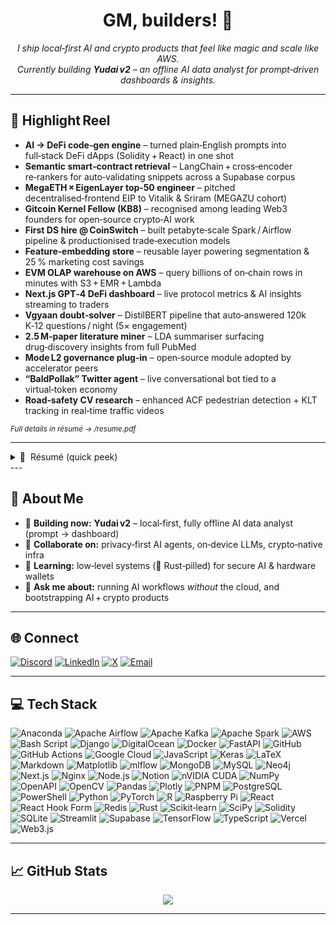 <!-- -----------------------------------------------------------
📜 PRANAY KUNDU • @pranay5255
----------------------------------------------------------- -->

<h1 align="center">
  GM, builders! 👋
</h1>

<p align="center">
  <em>I ship local‑first AI  and crypto products that feel like magic and scale like AWS.<br>
  Currently building <strong>Yudai v2</strong> – an offline AI data analyst for prompt‑driven dashboards & insights.</em>
</p>

---

## 🚀 Highlight Reel
<!-- Quick, brag‑worthy wins that scream “10× builder” -->

- **AI → DeFi code‑gen engine** – turned plain‑English prompts into full‑stack DeFi dApps (Solidity + React) in one shot  
- **Semantic smart‑contract retrieval** – LangChain + cross‑encoder re‑rankers for auto‑validating snippets across a Supabase corpus  
- **MegaETH × EigenLayer top‑50 engineer** – pitched decentralised‑frontend EIP to Vitalik & Sriram (MEGAZU cohort)  
- **Gitcoin Kernel Fellow (KB8)** – recognised among leading Web3 founders for open‑source crypto‑AI work  
- **First DS hire @ CoinSwitch** – built petabyte‑scale Spark / Airflow pipeline & productionised trade‑execution models  
- **Feature‑embedding store** – reusable layer powering segmentation & 25 % marketing cost savings  
- **EVM OLAP warehouse on AWS** – query billions of on‑chain rows in minutes with S3 + EMR + Lambda  
- **Next.js GPT‑4 DeFi dashboard** – live protocol metrics & AI insights streaming to traders  
- **Vgyaan doubt‑solver** – DistilBERT pipeline that auto‑answered 120k K‑12 questions / night (5× engagement)  
- **2.5 M‑paper literature miner** – LDA summariser surfacing drug‑discovery insights from full PubMed  
- **Mode L2 governance plug‑in** – open‑source module adopted by accelerator peers  
- **“BaldPollak” Twitter agent** – live conversational bot tied to a virtual‑token economy  
- **Road‑safety CV research** – enhanced ACF pedestrian detection + KLT tracking in real‑time traffic videos  

<sub>*Full details in&nbsp;résumé → /resume.pdf*</sub>

---
<details>
<summary>📜 &nbsp;Résumé (quick peek)</summary>

> **Senior ML / Crypto Engineer** • 8 yrs in AI, 2 yrs in Web3  
> **Domains:** LLMs, on‑chain analytics, DeFi infra, distributed data systems  
> **Highlights:** Built prompt‑to‑dApp generator, petabyte‑scale EVM OLAP, MEGAETH top‑50, Gitcoin KB8 fellow  
> **Mission:** Democratise AI + crypto tooling through local‑first, privacy‑preserving software.

</details>
---

## 💫 About Me
- 🔭 **Building now:** **Yudai v2** – local‑first, fully offline AI data analyst (prompt → dashboard)  
- 🤝 **Collaborate on:** privacy‑first AI agents, on‑device LLMs, crypto‑native infra  
- 🧠 **Learning:** low‑level systems (🦀 Rust‑pilled) for secure AI & hardware wallets  
- 💬 **Ask me about:** running AI workflows *without* the cloud, and bootstrapping AI + crypto products  

---

## 🌐 Connect
[![Discord](https://img.shields.io/badge/Discord-%237289DA?style=for-the-badge&logo=discord&logoColor=white)](https://discord.gg/pranay5255)
[![LinkedIn](https://img.shields.io/badge/LinkedIn-%230077B5?style=for-the-badge&logo=linkedin&logoColor=white)](https://linkedin.com/in/pranay5255)
[![X](https://img.shields.io/badge/X-%23000000?style=for-the-badge&logo=x&logoColor=white)](https://x.com/pranay5255)
[![Email](https://img.shields.io/badge/Email-D14836?style=for-the-badge&logo=gmail&logoColor=white)](mailto:pranay5255@yahoo.com)

---

## 💻 Tech Stack
<!-- Full union of all technologies you listed – no badge left behind! -->
![Anaconda](https://img.shields.io/badge/Anaconda-%2344A833.svg?style=plastic&logo=anaconda&logoColor=white)
![Apache Airflow](https://img.shields.io/badge/Apache%20Airflow-017CEE?style=plastic&logo=apacheairflow&logoColor=white)
![Apache Kafka](https://img.shields.io/badge/Apache%20Kafka-000?style=plastic&logo=apachekafka)
![Apache Spark](https://img.shields.io/badge/Apache%20Spark-FDEE21?style=plastic&logo=apachespark&logoColor=black)
![AWS](https://img.shields.io/badge/AWS-%23FF9900.svg?style=plastic&logo=amazon-aws&logoColor=white)
![Bash Script](https://img.shields.io/badge/Bash%20Script-%23121011.svg?style=plastic&logo=gnu-bash&logoColor=white)
![Django](https://img.shields.io/badge/Django-%23092E20.svg?style=plastic&logo=django&logoColor=white)
![DigitalOcean](https://img.shields.io/badge/DigitalOcean-%230167ff.svg?style=plastic&logo=digitalocean&logoColor=white)
![Docker](https://img.shields.io/badge/Docker-%230db7ed.svg?style=plastic&logo=docker&logoColor=white)
![FastAPI](https://img.shields.io/badge/FastAPI-005571?style=plastic&logo=fastapi&logoColor=white)
![GitHub](https://img.shields.io/badge/GitHub-%23121011.svg?style=plastic&logo=github&logoColor=white)
![GitHub Actions](https://img.shields.io/badge/GitHub%20Actions-%232671E5.svg?style=plastic&logo=githubactions&logoColor=white)
![Google Cloud](https://img.shields.io/badge/Google%20Cloud-%234285F4.svg?style=plastic&logo=google-cloud&logoColor=white)
![JavaScript](https://img.shields.io/badge/JavaScript-%23323330.svg?style=plastic&logo=javascript&logoColor=%23F7DF1E)
![Keras](https://img.shields.io/badge/Keras-%23D00000.svg?style=plastic&logo=Keras&logoColor=white)
![LaTeX](https://img.shields.io/badge/LaTeX-%23008080.svg?style=plastic&logo=latex&logoColor=white)
![Markdown](https://img.shields.io/badge/Markdown-%23000000.svg?style=plastic&logo=markdown&logoColor=white)
![Matplotlib](https://img.shields.io/badge/Matplotlib-%23ffffff.svg?style=plastic&logo=matplotlib&logoColor=black)
![mlflow](https://img.shields.io/badge/mlflow-%23d9ead3.svg?style=plastic&logo=numpy&logoColor=blue)
![MongoDB](https://img.shields.io/badge/MongoDB-%234ea94b.svg?style=plastic&logo=mongodb&logoColor=white)
![MySQL](https://img.shields.io/badge/MySQL-4479A1.svg?style=plastic&logo=mysql&logoColor=white)
![Neo4j](https://img.shields.io/badge/Neo4j-008CC1.svg?style=plastic&logo=neo4j&logoColor=white)
![Next.js](https://img.shields.io/badge/Next.js-black?style=plastic&logo=next.js&logoColor=white)
![Nginx](https://img.shields.io/badge/Nginx-%23009639.svg?style=plastic&logo=nginx&logoColor=white)
![Node.js](https://img.shields.io/badge/Node.js-6DA55F.svg?style=plastic&logo=node.js&logoColor=white)
![Notion](https://img.shields.io/badge/Notion-%23000000.svg?style=plastic&logo=notion&logoColor=white)
![nVIDIA CUDA](https://img.shields.io/badge/CUDA-000000.svg?style=plastic&logo=nvidia&logoColor=green)
![NumPy](https://img.shields.io/badge/NumPy-%23013243.svg?style=plastic&logo=numpy&logoColor=white)
![OpenAPI](https://img.shields.io/badge/OpenAPI%20Spec-%23000000.svg?style=plastic&logo=openapiinitiative&logoColor=white)
![OpenCV](https://img.shields.io/badge/OpenCV-%23white.svg?style=plastic&logo=opencv&logoColor=white)
![Pandas](https://img.shields.io/badge/Pandas-%23150458.svg?style=plastic&logo=pandas&logoColor=white)
![Plotly](https://img.shields.io/badge/Plotly-%233F4F75.svg?style=plastic&logo=plotly&logoColor=white)
![PNPM](https://img.shields.io/badge/PNPM-%234a4a4a.svg?style=plastic&logo=pnpm&logoColor=f69220)
![PostgreSQL](https://img.shields.io/badge/Postgres-%23316192.svg?style=plastic&logo=postgresql&logoColor=white)
![PowerShell](https://img.shields.io/badge/PowerShell-%235391FE.svg?style=plastic&logo=powershell&logoColor=white)
![Python](https://img.shields.io/badge/Python-3670A0.svg?style=plastic&logo=python&logoColor=ffdd54)
![PyTorch](https://img.shields.io/badge/PyTorch-%23EE4C2C.svg?style=plastic&logo=PyTorch&logoColor=white)
![R](https://img.shields.io/badge/R-%23276DC3.svg?style=plastic&logo=r&logoColor=white)
![Raspberry Pi](https://img.shields.io/badge/Raspberry%20Pi-C51A4A.svg?style=plastic&logo=raspberry-pi&logoColor=white)
![React](https://img.shields.io/badge/React-%2320232a.svg?style=plastic&logo=react&logoColor=%2361DAFB)
![React Hook Form](https://img.shields.io/badge/React%20Hook%20Form-%23EC5990.svg?style=plastic&logo=reacthookform&logoColor=white)
![Redis](https://img.shields.io/badge/Redis-%23DD0031.svg?style=plastic&logo=redis&logoColor=white)
![Rust](https://img.shields.io/badge/Rust-%23000000.svg?style=plastic&logo=rust&logoColor=white)
![Scikit‑learn](https://img.shields.io/badge/Scikit--learn-%23F7931E.svg?style=plastic&logo=scikit-learn&logoColor=white)
![SciPy](https://img.shields.io/badge/SciPy-%230C55A5.svg?style=plastic&logo=scipy&logoColor=white)
![Solidity](https://img.shields.io/badge/Solidity-%23363636.svg?style=plastic&logo=solidity&logoColor=white)
![SQLite](https://img.shields.io/badge/SQLite-%2307405e.svg?style=plastic&logo=sqlite&logoColor=white)
![Streamlit](https://img.shields.io/badge/Streamlit-%23FE4B4B.svg?style=plastic&logo=streamlit&logoColor=white)
![Supabase](https://img.shields.io/badge/Supabase-3ECF8E.svg?style=plastic&logo=supabase&logoColor=white)
![TensorFlow](https://img.shields.io/badge/TensorFlow-%23FF6F00.svg?style=plastic&logo=tensorflow&logoColor=white)
![TypeScript](https://img.shields.io/badge/TypeScript-%23007ACC.svg?style=plastic&logo=typescript&logoColor=white)
![Vercel](https://img.shields.io/badge/Vercel-%23000000.svg?style=plastic&logo=vercel&logoColor=white)
![Web3.js](https://img.shields.io/badge/Web3.js-F16822.svg?style=plastic&logo=web3.js&logoColor=white)

---

## 📈 GitHub Stats

<p align="center">
  <img src="https://github-profile-trophy.vercel.app/?username=pranay5255&theme=radical&no-frame=true&margin-w=4">
</p>

---


<!-- -----------------------------------------------------------
🥷 ᕙ(⇀‸↼‶)ᕗ Built with grit, curiosity & too much ☕
----------------------------------------------------------- -->
